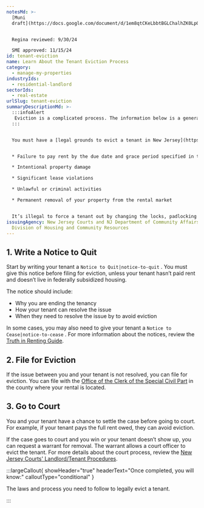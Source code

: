 ```yaml
---
notesMd: >-
  [Muni
  draft](https://docs.google.com/document/d/1em8qtCKeLbbtBGLChalhZK0LpQk6w4sS3YA2ifoMgok/edit)


  Regina reviewed: 9/30/24

  SME approved: 11/15/24
id: tenant-eviction
name: Learn About the Tenant Eviction Process
category:
  - manage-my-properties
industryIds:
  - residential-landlord
sectorIds:
  - real-estate
urlSlug: tenant-eviction
summaryDescriptionMd: >-
  :::infoAlert
   Eviction is a complicated process. The information below is a general description of the process. Visit the [New Jersey Courts Landlord/Tenant website](https://www.njcourts.gov/self-help/landlord-tenant) for more information on how to properly file an eviction in your county.
  :::


  You must have a [legal grounds to evict a tenant in New Jersey](https://www.nj.gov/dca/divisions/codes/publications/pdf_lti/grnds_for_evicti_bulltin.pdf), such as:


  * Failure to pay rent by the due date and grace period specified in the lease

  * Intentional property damage

  * Significant lease violations

  * Unlawful or criminal activities

  * Permanent removal of your property from the rental market


  It’s illegal to force a tenant out by changing the locks, padlocking the doors, or shutting off utilities. You must follow the legal process of eviction which applies to most residential rentals including single-family homes, apartments, and rooming and boarding homes.
issuingAgency: New Jersey Courts and NJ Department of Community Affairs,
  Division of Housing and Community Resources
---
```


## 1. Write a Notice to Quit

Start by writing your tenant a `Notice to Quit|notice-to-quit` . You must give this notice before filing for eviction, unless your tenant hasn’t paid rent and doesn’t live in federally subsidized housing.

The notice should include:

- Why you are ending the tenancy
- How your tenant can resolve the issue
- When they need to resolve the issue by to avoid eviction

In some cases, you may also need to give your tenant a `Notice to Cease|notice-to-cease` . For more information about the notices, review the [Truth in Renting Guide](https://www.nj.gov/dca/codes/publications/pdf_lti/t_i_r.pdf).

## 2. File for Eviction

If the issue between you and your tenant is not resolved, you can file for eviction. You can file with the [Office of the Clerk of the Special Civil Part](https://www.njcourts.gov/public/directories/court-services/special-civil-part-offices-dir) in the county where your rental is located.

## 3. Go to Court

You and your tenant have a chance to settle the case before going to court. For example, if your tenant pays the full rent owed, they can avoid eviction.

If the case goes to court and you win or your tenant doesn’t show up, you can request a warrant for removal. The warrant allows a court officer to evict the tenant. For more details about the court process, review the [New Jersey Courts' Landlord/Tenant Procedures](https://www.njcourts.gov/sites/default/files/forms/12822_lt_proc_notice.pdf).

:::largeCallout{ showHeader="true" headerText="Once completed, you will know:" calloutType="conditional" }

The laws and process you need to follow to legally evict a tenant.

:::
